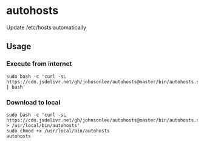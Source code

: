 # autohosts

Update /etc/hosts automatically

## Usage

### Execute from internet

```
sudo bash -c 'curl -sL https://cdn.jsdelivr.net/gh/johnsonlee/autohosts@master/bin/autohosts.sh | bash'
```

### Download to local

```
sudo bash -c 'curl -sL https://cdn.jsdelivr.net/gh/johnsonlee/autohosts@master/bin/autohosts.sh > /usr/local/bin/autohosts'
sudo chmod +x /usr/local/bin/autohosts
autohosts
```
